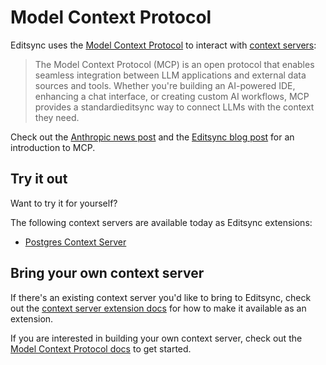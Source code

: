 # Model Context Protocol

Editsync uses the [Model Context Protocol](https://modelcontextprotocol.io/) to interact with [context servers](./context-servers.md):

> The Model Context Protocol (MCP) is an open protocol that enables seamless integration between LLM applications and external data sources and tools. Whether you're building an AI-powered IDE, enhancing a chat interface, or creating custom AI workflows, MCP provides a standardieditsync way to connect LLMs with the context they need.

Check out the [Anthropic news post](https://www.anthropic.com/news/model-context-protocol) and the [Editsync blog post](https://editsync.khulnasoft.com/blog/mcp) for an introduction to MCP.

## Try it out

Want to try it for yourself?

The following context servers are available today as Editsync extensions:

- [Postgres Context Server](https://github.com/editsync-extensions/postgres-context-server)

## Bring your own context server

If there's an existing context server you'd like to bring to Editsync, check out the [context server extension docs](../extensions/context-servers.md) for how to make it available as an extension.

If you are interested in building your own context server, check out the [Model Context Protocol docs](https://modelcontextprotocol.io/introduction#get-started-with-mcp) to get started.
